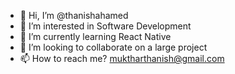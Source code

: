 - 👋 Hi, I’m @thanishahamed
- 👀 I’m interested in Software Development
- 🌱 I’m currently learning React Native
- 💞️ I’m looking to collaborate on a large project
- 📫 How to reach me? muktharthanish@gmail.com

<!---
This is my new site
--->
